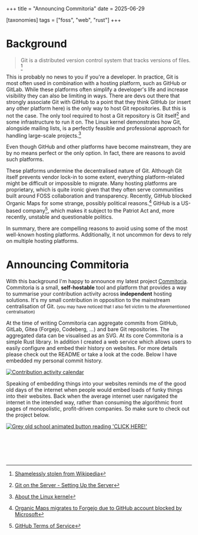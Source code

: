 +++
title = "Announcing Commitoria"
date = 2025-06-29

[taxonomies]
tags = ["foss", "web", "rust"]
+++

# Background

> Git is a distributed version control system that tracks versions of files. [^1]

This is probably no news to you if you're a developer.
In practice, Git is most often used in combination with a hosting platform, such as GitHub or GitLab.
While these platforms often simplify a developer's life and increase visibility they can also be limiting in ways.
There are devs out there that strongly associate Git with GitHub to a point that they think GitHub (or insert any other platform here) is the only way to host Git repositories.
But this is not the case.
The only tool required to host a Git repository is Git itself[^2]  and some infrastructure to run it on.
The Linux kernel demonstrates how Git, alongside mailing lists, is a perfectly feasible and professional approach for handling large-scale projects.[^3]

Even though GitHub and other platforms have become mainstream, they are by no means perfect or the only option.
In fact, there are reasons to avoid such platforms.

These platforms undermine the decentralised nature of Git.
Although Git itself prevents vendor lock-in to some extent, everything platform-related might be difficult or impossible to migrate.
Many hosting platforms are proprietary, which is quite ironic given that they often serve communities built around FOSS collaboration and transparency.
Recently, GitHub blocked Organic Maps for some strange, possibly political reasons.[^4]
GitHub is a US-based company[^5], which makes it subject to the Patriot Act and, more recently, unstable and questionable politics.

In summary, there are compelling reasons to avoid using some of the most well-known hosting platforms.
Additionally, it not uncommon for devs to rely on multiple hosting platforms.

# Announcing Commitoria

With this background I'm happy to announce my latest project [Commitoria](https://github.com/thomas-zahner/commitoria).
Commitoria is a small, **self-hostable** tool and platform that provides a way to summarise your contribution activity across **independent** hosting solutions.
It's my small contribution in opposition to the mainstream centralisation of Git. <small>(you may have noticed that I also fell victim to the aforementioned centralisation)</small>

At the time of writing Commitoria can aggregate commits from GitHub, GitLab, Gitea (Forgejo, Codeberg, ...) and bare Git repositories.
The aggregated data can be visualised as an SVG.
At its core Commitoria is a simple Rust library.
In addition I created a web service which allows users to easily configure and embed their history on websites.
For more details please check out the README or take a look at the code.
Below I have embedded my personal commit history.

<a href="https://commitoria.thomaszahner.ch/calendar?github=thomas-zahner&amp;colour_strategy=InterpolationStrategy&amp;inactive_colour=%23f6f5f4&amp;active_colour=%23c061cb&amp;repositories=%7B%22user_name%22%3A%22thomas-zahner%22%2C%22url%22%3A%22https%3A%2F%2Fgitlab.com%22%2C%22kind%22%3A%22Gitlab%22%7D"
class="no-style">
    <img
        src="https://commitoria.thomaszahner.ch/api/calendar.svg?github=thomas-zahner&amp;colour_strategy=InterpolationStrategy&amp;inactive_colour=%23f6f5f4&amp;active_colour=%23c061cb&amp;repositories=%7B%22user_name%22%3A%22thomas-zahner%22%2C%22url%22%3A%22https%3A%2F%2Fgitlab.com%22%2C%22kind%22%3A%22Gitlab%22%7D"
        alt="Contribution activity calendar"
        style="background-color: white;">
</a>

Speaking of embedding things into your websites reminds me of the good old days of the internet
when people would embed loads of funky things into their websites.
Back when the average internet user navigated the internet in the intended way,
rather than consuming the algorithmic front pages of monopolistic, profit-driven companies.
So make sure to check out the project below.

<a href="https://github.com/thomas-zahner/commitoria" class="no-style">
    <img src="/click_here.gif" style="border: none;" alt="Grey old school animated button reading 'CLICK HERE!'">
</a>

<br><br><br><br>

[^1]: [Shamelessly stolen from Wikipedia](https://en.wikipedia.org/wiki/Git)

[^2]: [Git on the Server - Setting Up the Server](https://git-scm.com/book/en/v2/Git-on-the-Server-Setting-Up-the-Server)

[^3]: [About the Linux kernel](https://git.kernel.org/pub/scm/linux/kernel/git/torvalds/linux.git/about/)

[^4]: [Organic Maps migrates to Forgejo due to GitHub account blocked by Microsoft](https://alternativeto.net/news/2025/3/organic-maps-migrates-to-forgejo-due-to-github-account-blocked-by-microsoft/)

[^5]: [GitHub Terms of Service](https://docs.github.com/en/site-policy/github-terms/github-terms-of-service#1-governing-law)


<style>
.no-style {
    border: none;
}

.no-style:hover {
    background-color: unset;
}
</style>
